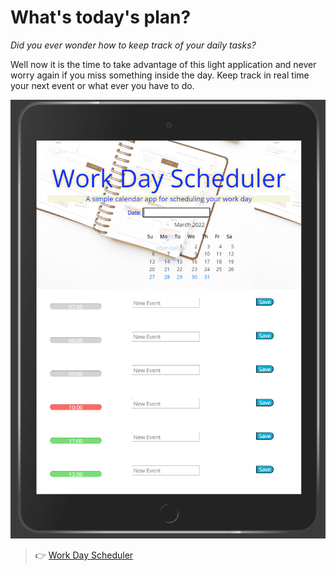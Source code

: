 # What's today's plan?

*Did you ever wonder how to keep track of your daily tasks?*

Well now it is the time to take advantage of this light application and never worry again if you miss something inside the day.
Keep track in real time your next event or what ever you have to do.

![Scheduler](https://github.com/elsartz/What-s-today-s-plan-/blob/main/assets/images/Screenshot%202022-03-27%20225144.png)

> :point_right: [Work Day Scheduler]()

